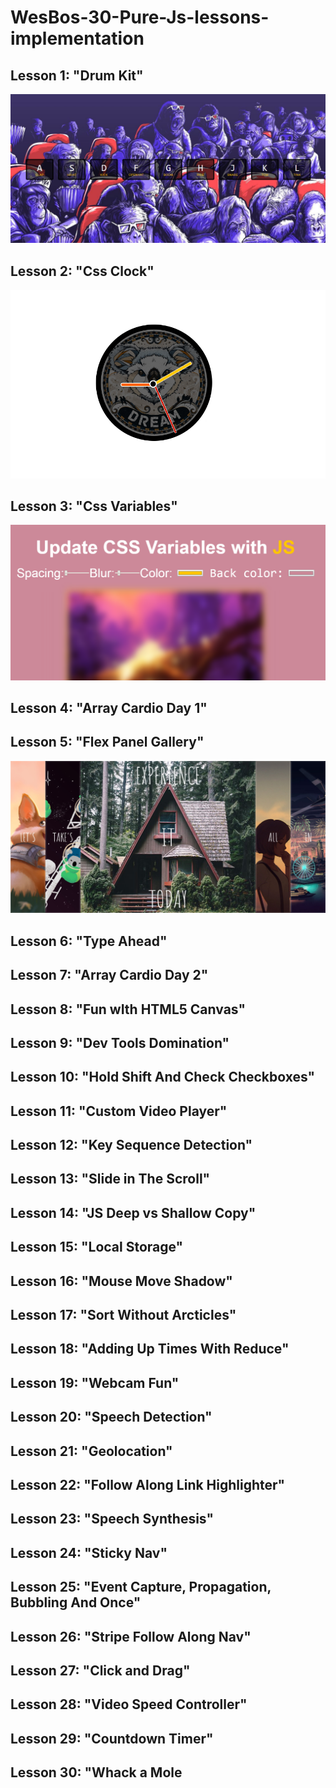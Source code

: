 # WesBos-30-Pure-Js-lessons-implementation

## Lesson 1: "Drum Kit"
![drum kit](https://github.com/Rocksride/WesBos-30-Pure-Js-lessons-implementation/blob/master/lessonsScreens/lesson1.PNG)
## Lesson 2: "Css Clock"
![css clock](https://github.com/Rocksride/WesBos-30-Pure-Js-lessons-implementation/blob/master/lessonsScreens/lesson2.PNG)
## Lesson 3: "Css Variables"
![css clock](https://github.com/Rocksride/WesBos-30-Pure-Js-lessons-implementation/blob/master/lessonsScreens/lesson3.PNG)
## Lesson 4: "Array Cardio Day 1"
## Lesson 5: "Flex Panel Gallery"
![css clock](https://github.com/Rocksride/WesBos-30-Pure-Js-lessons-implementation/blob/master/lessonsScreens/lesson5.PNG)
## Lesson 6: "Type Ahead"
## Lesson 7: "Array Cardio Day 2"
## Lesson 8: "Fun wIth HTML5 Canvas"
## Lesson 9: "Dev Tools Domination"
## Lesson 10: "Hold Shift And Check Checkboxes"
## Lesson 11: "Custom Video Player"
## Lesson 12: "Key Sequence Detection"
## Lesson 13: "Slide in The Scroll"
## Lesson 14: "JS Deep vs Shallow Copy"
## Lesson 15: "Local Storage"
## Lesson 16: "Mouse Move Shadow"
## Lesson 17: "Sort Without Arcticles"
## Lesson 18: "Adding Up Times With Reduce"
## Lesson 19: "Webcam Fun"
## Lesson 20: "Speech Detection"
## Lesson 21: "Geolocation"
## Lesson 22: "Follow Along Link Highlighter"
## Lesson 23: "Speech Synthesis"
## Lesson 24: "Sticky Nav"
## Lesson 25: "Event Capture, Propagation, Bubbling And Once"
## Lesson 26: "Stripe Follow Along Nav"
## Lesson 27: "Click and Drag"
## Lesson 28: "Video Speed Controller"
## Lesson 29: "Countdown Timer"
## Lesson 30: "Whack a Mole